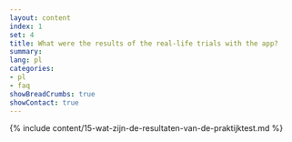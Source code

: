 ```yaml
---
layout: content
index: 1
set: 4
title: What were the results of the real-life trials with the app?
summary: 
lang: pl
categories:
- pl
- faq
showBreadCrumbs: true
showContact: true
---
```

{% include content/15-wat-zijn-de-resultaten-van-de-praktijktest.md %}
